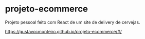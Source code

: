 # projeto-ecommerce
Projeto pessoal feito com React de um site de delivery de cervejas.

https://gustavocmonteiro.github.io/projeto-ecommerce/#/
